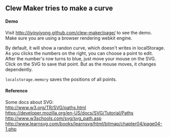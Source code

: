 
## Clew Maker tries to make a curve

#### Demo

Visit http://jiyinyiyong.github.com/clew-maker/page/ to see the demo.  
Make sure you are using a browser rendering webkit engine.  

By default, it will show a randon curve, which doesn't writes in localStorage.  
As you clicks the numbers on the right, you can choose a point to edit.  
After the number's row turns to blue, just move your mouse on the SVG.  
Click on the SVG to save that point. But as the mouse moves, it changes dependently.  

`localstorage.memory` saves the positions of all points.  

#### Reference

Some docs about SVG:  
http://www.w3.org/TR/SVG/paths.html  
https://developer.mozilla.org/en-US/docs/SVG/Tutorial/Paths  
http://www.w3schools.com/svg/svg_path.asp  
http://www.learnsvg.com/books/learnsvg/html/bitmap/chapter04/page04-1.php  